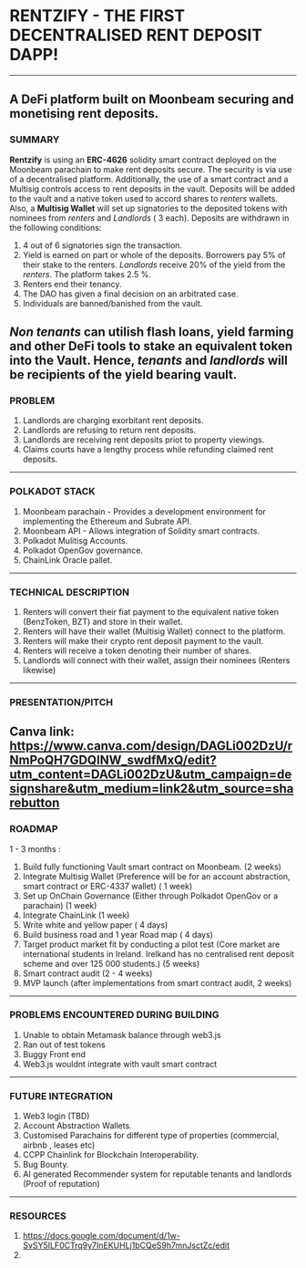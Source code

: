 # RENTZIFY - THE FIRST DECENTRALISED RENT DEPOSIT DAPP!
-------------------------------------------------------

A DeFi platform built on Moonbeam securing and monetising rent deposits. 
----
### SUMMARY
**Rentzify** is using an **ERC-4626** solidity smart contract deployed on the Moonbeam parachain to make rent deposits secure. The security is via use of a decentralised platform. Additionally, the use of a smart contract and a Multisig controls access to rent deposits in the vault. Deposits will be added to the vault and a native token used to accord shares to *renters* wallets. Also, a **Multisig Wallet** will set up signatories to the deposited tokens with nominees from *renters* and *Landlords* ( 3 each). Deposits are withdrawn in the following conditions:
1. 4 out of 6 signatories sign the transaction.
2. Yield is earned on part or whole of the deposits. Borrowers pay 5% of their stake to the renters. *Landlords* receive 20% of the yield from the *renters*. The platform takes 2.5 %.
3. Renters end their tenancy.
4. The DAO has given a final decision on an arbitrated case.
5. Individuals are banned/banished from the vault.

*Non tenants* can utilish flash loans, yield farming and other DeFi tools to stake an equivalent token into the Vault. Hence, *tenants* and *landlords* will be recipients of the yield bearing vault. 
----
### PROBLEM
1. Landlords are charging exorbitant rent deposits.
2. Landlords are refusing to return rent deposits.
3. Landlords are receiving rent deposits priot to property viewings.
4. Claims courts have a lengthy process while refunding claimed rent deposits.
----
### POLKADOT STACK
1. Moonbeam parachain - Provides a development environment for implementing the Ethereum and Subrate API. 
2. Moonbeam API - Allows integration of Solidity smart contracts.
3.   Polkadot Mulitisg Accounts.
4.   Polkadot OpenGov governance.
5.   ChainLink Oracle pallet.
----
### TECHNICAL DESCRIPTION
1. Renters will convert their fiat payment to the equivalent native token (BenzToken, BZT) and store in their wallet.
2. Renters will have their wallet (Multisig Wallet) connect to the platform.
3. Renters will make their crypto rent deposit payment to the vault. 
4. Renters will receive a token denoting their number of shares.
5. Landlords will connect with their wallet, assign their nominees (Renters likewise)
----
### PRESENTATION/PITCH
Canva link: https://www.canva.com/design/DAGLi002DzU/rNmPoQH7GDQlNW_swdfMxQ/edit?utm_content=DAGLi002DzU&utm_campaign=designshare&utm_medium=link2&utm_source=sharebutton
----
### ROADMAP
1 - 3 months : 
1. Build fully functioning Vault smart contract on Moonbeam. (2 weeks)
2. Integrate Multisig Wallet (Preference will be for an account abstraction, smart contract or ERC-4337 wallet) ( 1 week)
3. Set up OnChain Governance (Either through Polkadot OpenGov or a parachain) (1 week)
4. Integrate ChainLink (1 week)
5. Write white and yellow paper ( 4 days)
6. Build business road and 1 year Road map ( 4 days)
7. Target product market fit by conducting a pilot test (Core market are international students in Ireland. Irelkand has no centralised rent deposit scheme and over 125 000 students.) (5 weeks)
8. Smart contract audit (2 - 4 weeks)
9. MVP launch (after implementations from smart contract audit, 2 weeks)
----
### PROBLEMS ENCOUNTERED DURING BUILDING
1. Unable to obtain Metamask balance through web3.js
2. Ran out of test tokens
3. Buggy Front end
4. Web3.js wouldnt integrate with vault smart contract
----

### FUTURE INTEGRATION
1. Web3 login (TBD)
2. Account Abstraction Wallets.
3. Customised Parachains for different type of properties (commercial, airbnb , leases etc)
4. CCPP Chainlink for Blockchain Interoperability.
5. Bug Bounty.
6. AI generated Recommender system for reputable tenants and landlords (Proof of reputation)
----

### RESOURCES
1. https://docs.google.com/document/d/1w-SvSY5ILF0CTrq9y7InEKUHLj1bCQeS9h7mnJsctZc/edit
2. 
